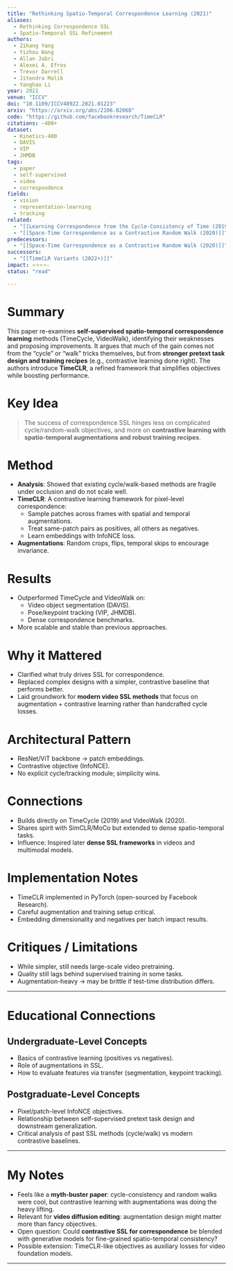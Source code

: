 ```yaml
---
title: "Rethinking Spatio-Temporal Correspondence Learning (2021)"
aliases:
  - Rethinking Correspondence SSL
  - Spatio-Temporal SSL Refinement
authors:
  - Zihang Yang
  - Yizhou Wang
  - Allan Jabri
  - Alexei A. Efros
  - Trevor Darrell
  - Jitendra Malik
  - Yanghao Li
year: 2021
venue: "ICCV"
doi: "10.1109/ICCV48922.2021.01223"
arxiv: "https://arxiv.org/abs/2106.02668"
code: "https://github.com/facebookresearch/TimeCLR"
citations: ~400+
dataset:
  - Kinetics-400
  - DAVIS
  - VIP
  - JHMDB
tags:
  - paper
  - self-supervised
  - video
  - correspondence
fields:
  - vision
  - representation-learning
  - tracking
related:
  - "[[Learning Correspondence from the Cycle-Consistency of Time (2019)]]"
  - "[[Space-Time Correspondence as a Contrastive Random Walk (2020)]]"
predecessors:
  - "[[Space-Time Correspondence as a Contrastive Random Walk (2020)]]"
successors:
  - "[[TimeCLR Variants (2022+)]]"
impact: ⭐⭐⭐⭐☆
status: "read"

---
```


# Summary
This paper re-examines **self-supervised spatio-temporal correspondence learning** methods (TimeCycle, VideoWalk), identifying their weaknesses and proposing improvements. It argues that much of the gain comes not from the “cycle” or “walk” tricks themselves, but from **stronger pretext task design and training recipes** (e.g., contrastive learning done right). The authors introduce **TimeCLR**, a refined framework that simplifies objectives while boosting performance.

# Key Idea
> The success of correspondence SSL hinges less on complicated cycle/random-walk objectives, and more on **contrastive learning with spatio-temporal augmentations and robust training recipes**.

# Method
- **Analysis**: Showed that existing cycle/walk-based methods are fragile under occlusion and do not scale well.  
- **TimeCLR**: A contrastive learning framework for pixel-level correspondence:  
  - Sample patches across frames with spatial and temporal augmentations.  
  - Treat same-patch pairs as positives, all others as negatives.  
  - Learn embeddings with InfoNCE loss.  
- **Augmentations**: Random crops, flips, temporal skips to encourage invariance.  

# Results
- Outperformed TimeCycle and VideoWalk on:  
  - Video object segmentation (DAVIS).  
  - Pose/keypoint tracking (VIP, JHMDB).  
  - Dense correspondence benchmarks.  
- More scalable and stable than previous approaches.  

# Why it Mattered
- Clarified what truly drives SSL for correspondence.  
- Replaced complex designs with a simpler, contrastive baseline that performs better.  
- Laid groundwork for **modern video SSL methods** that focus on augmentation + contrastive learning rather than handcrafted cycle losses.

# Architectural Pattern
- ResNet/ViT backbone → patch embeddings.  
- Contrastive objective (InfoNCE).  
- No explicit cycle/tracking module; simplicity wins.  

# Connections
- Builds directly on TimeCycle (2019) and VideoWalk (2020).  
- Shares spirit with SimCLR/MoCo but extended to dense spatio-temporal tasks.  
- Influence: Inspired later **dense SSL frameworks** in videos and multimodal models.  

# Implementation Notes
- TimeCLR implemented in PyTorch (open-sourced by Facebook Research).  
- Careful augmentation and training setup critical.  
- Embedding dimensionality and negatives per batch impact results.  

# Critiques / Limitations
- While simpler, still needs large-scale video pretraining.  
- Quality still lags behind supervised training in some tasks.  
- Augmentation-heavy → may be brittle if test-time distribution differs.  

---

# Educational Connections

## Undergraduate-Level Concepts
- Basics of contrastive learning (positives vs negatives).  
- Role of augmentations in SSL.  
- How to evaluate features via transfer (segmentation, keypoint tracking).  

## Postgraduate-Level Concepts
- Pixel/patch-level InfoNCE objectives.  
- Relationship between self-supervised pretext task design and downstream generalization.  
- Critical analysis of past SSL methods (cycle/walk) vs modern contrastive baselines.  

---

# My Notes
- Feels like a **myth-buster paper**: cycle-consistency and random walks were cool, but contrastive learning with augmentations was doing the heavy lifting.  
- Relevant for **video diffusion editing**: augmentation design might matter more than fancy objectives.  
- Open question: Could **contrastive SSL for correspondence** be blended with generative models for fine-grained spatio-temporal consistency?  
- Possible extension: TimeCLR-like objectives as auxiliary losses for video foundation models.  

---
